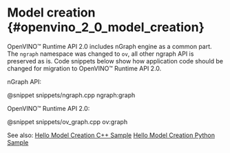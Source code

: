 # Model creation {#openvino_2_0_model_creation}

OpenVINO™ Runtime API 2.0 includes nGraph engine as a common part. The `ngraph` namespace was changed to `ov`, all other ngraph API is preserved as is.
Code snippets below show how application code should be changed for migration to OpenVINO™ Runtime API 2.0.

nGraph API:

@snippet snippets/ngraph.cpp ngraph:graph

OpenVINO™ Runtime API 2.0:

@snippet snippets/ov_graph.cpp ov:graph

See also:
[Hello Model Creation C++ Sample](../../../samples/cpp/model_creation_sample/README.md)
[Hello Model Creation Python Sample](../../../samples/python/model_creation_sample/README.md)
